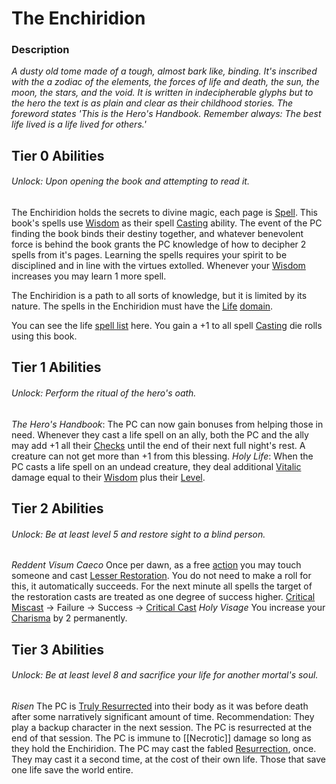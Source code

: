 # The Enchiridion

### Description
*A dusty old tome made of a tough, almost bark like, binding. It's inscribed with the a zodiac of the elements, the forces of life and death, the sun, the moon, the stars, and the void. It is written in indecipherable glyphs but to the hero the text is as plain and clear as their childhood stories. The foreword states 'This is the Hero's Handbook. Remember always: The best life lived is a life lived for others.'*

## Tier 0 Abilities
###### Unlock: Upon opening the book and attempting to read it.
The Enchiridion holds the secrets to divine magic, each page is [Spell](../../../../Magic/Spells/Mythril%20Spells/Spell%20Index.md). This book's spells use [Wisdom](../../../../Player%20Character%20Components/Chosen%20Statistics/Wisdom.md) as their spell [Casting](../../../../Magic/Spellcasting.md) ability. The event of the PC finding the book binds their destiny together, and whatever benevolent force is behind the book grants the PC knowledge of how to decipher 2 spells from it's pages. Learning the spells requires your spirit to be disciplined and in line with the virtues extolled. Whenever your [Wisdom](../../../../Player%20Character%20Components/Chosen%20Statistics/Wisdom.md) increases you may learn 1 more spell. 

The Enchiridion is a path to all sorts of knowledge, but it is limited by its nature. The spells in the Enchiridion must have the [Life](../../../../Magic/Spell%20Domains/Life.md) [domain](../../../../Magic/Spell%20Domains/!Domain%20Index.md).

You can see the life [spell list](../../../../Magic/Spells/Mythril%20Spells/Spell%20Index.md) here. You gain a +1 to all spell [Casting](../../../../Magic/Spellcasting.md) die rolls using this book. 
## Tier 1 Abilities
###### Unlock: Perform the ritual of the hero's oath.
*The Hero's Handbook*:
	The PC can now gain bonuses from helping those in need. Whenever they cast a life spell on an ally, both the PC and the ally may add +1 all their [Checks](../../../../Game%20Structure/Check.md) until the end of their next full night's rest. A creature can not get more than +1 from this blessing.
*Holy Life*:
	When the PC casts a life spell on an undead creature, they deal additional [Vitalic](../../../../Damage%20Types/Vitalic.md) damage equal to their [Wisdom](../../../../Player%20Character%20Components/Chosen%20Statistics/Wisdom.md) plus their [Level](../../../../Player%20Character%20Components/Derived%20Statistics/Level.md).

## Tier 2 Abilities
###### Unlock: Be at least level 5 and restore sight to a blind person.
*Reddent Visum Caeco*
	Once per dawn, as a free [action](../../../../Game%20Structure/Action.md) you may touch someone and cast [Lesser Restoration](../../../../Magic/Spells/Mythril%20Spells/Level%203/Lesser%20Restoration.md). You do not need to make a roll for this, it automatically succeeds. For the next minute all spells the target of the restoration casts are treated as one degree of success higher.
		[Critical Miscast](../../../../Dice%20Rolls/Critical%20Miscast.md) -> Failure -> Success -> [Critical Cast](../../../../Dice%20Rolls/Critical%20Cast.md)
*Holy Visage*
	You increase your [Charisma](../../../../Player%20Character%20Components/Chosen%20Statistics/Charisma.md) by 2 permanently.

## Tier 3 Abilities
###### Unlock: Be at least level 8 and sacrifice your life for another mortal's soul.
*Risen*
	 The PC is [Truly Resurrected](../../../../Magic/Spells/Mythril%20Spells/Mythic/True%20Resurrection.md) into their body as it was before death after some narratively significant amount of time. 
		 Recommendation: They play a backup character in the next session. The PC is resurrected at the end of that session. 
	The PC is immune to [[Necrotic]] damage so long as they hold the Enchiridion.
	The PC may cast the fabled [Resurrection](../../../../Magic/Spells/Mythril%20Spells/Mythic/Resurrection.md), once. They may cast it a second time, at the cost of their own life. Those that save one life save the world entire.